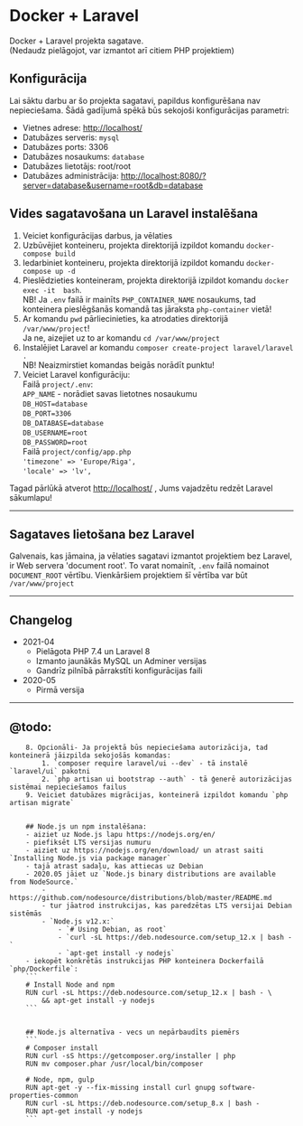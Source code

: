 
# Docker + Laravel

Docker + Laravel projekta sagatave.  
(Nedaudz pielāgojot, var izmantot arī citiem PHP projektiem)  


## Konfigurācija
Lai sāktu darbu ar šo projekta sagatavi, papildus konfigurēšana nav nepieciešama. Šādā gadījumā spēkā būs sekojoši konfigurācijas parametri:
- Vietnes adrese: [http://localhost/](http://localhost/)
- Datubāzes serveris: `mysql`
- Datubāzes ports: 3306
- Datubāzes nosaukums: `database`
- Datubāzes lietotājs: root/root
- Datubāzes administrācija: [http://localhost:8080/?server=database&username=root&db=database](http://localhost:8080/?server=database&username=root&db=database)


## Vides sagatavošana un Laravel instalēšana
1. Veiciet konfigurācijas darbus, ja vēlaties
2. Uzbūvējiet konteineru, projekta direktorijā izpildot komandu `docker-compose build`
3. Iedarbiniet konteineru, projekta direktorijā izpildot komandu `docker-compose up -d`
4. Pieslēdzieties konteineram, projekta direktorijā izpildot komandu `docker exec -it  bash`.  
    NB! Ja `.env` failā ir mainīts `PHP_CONTAINER_NAME` nosaukums, tad konteinera pieslēgšanās komandā tas jāraksta `php-container` vietā!
5. Ar komandu `pwd` pārliecinieties, ka atrodaties direktorijā `/var/www/project`!  
    Ja ne, aizejiet uz to ar komandu `cd /var/www/project`
6. Instalējiet Laravel ar komandu `composer create-project laravel/laravel .`  
    NB! Neaizmirstiet komandas beigās norādīt punktu!
7. Veiciet Laravel konfigurāciju:  
    Failā `project/.env`:  
        `APP_NAME` - norādiet savas lietotnes nosaukumu  
        `DB_HOST=database`  
        `DB_PORT=3306`  
        `DB_DATABASE=database`  
        `DB_USERNAME=root`  
        `DB_PASSWORD=root`  
    Failā `project/config/app.php`  
        `'timezone' => 'Europe/Riga',`  
        `'locale' => 'lv',`  

Tagad pārlūkā atverot [http://localhost/](http://localhost/) , Jums vajadzētu redzēt Laravel sākumlapu!  


---

## Sagataves lietošana bez Laravel
Galvenais, kas jāmaina, ja vēlaties sagatavi izmantot projektiem bez Laravel, ir Web servera 'document root'. To varat nomainīt, `.env` failā nomainot `DOCUMENT_ROOT` vērtību. Vienkāršiem projektiem šī vērtība var būt `/var/www/project`


---

## Changelog

- 2021-04  
    - Pielāgota PHP 7.4 un Laravel 8  
    - Izmanto jaunākās MySQL un Adminer versijas  
    - Gandrīz pilnībā pārrakstīti konfigurācijas faili  
- 2020-05  
    - Pirmā versija  

---

## @todo:
```
    8. Opcionāli- Ja projektā būs nepieciešama autorizācija, tad konteinerā jāizpilda sekojošās komandas:
        1. `composer require laravel/ui --dev` - tā instalē `laravel/ui` pakotni
        2. `php artisan ui bootstrap --auth` - tā ģenerē autorizācijas sistēmai nepieciešamos failus
    9. Veiciet datubāzes migrācijas, konteinerā izpildot komandu `php artisan migrate`


    ## Node.js un npm instalēšana:
    - aiziet uz Node.js lapu https://nodejs.org/en/  
    - piefiksēt LTS versijas numuru
    - aiziet uz https://nodejs.org/en/download/ un atrast saiti `Installing Node.js via package manager`
    - tajā atrast sadaļu, kas attiecas uz Debian
    - 2020.05 jāiet uz `Node.js binary distributions are available from NodeSource.`
        - https://github.com/nodesource/distributions/blob/master/README.md
        - tur jāatrod instrukcijas, kas paredzētas LTS versijai Debian sistēmās
        - `Node.js v12.x:`
            - `# Using Debian, as root`
            - `curl -sL https://deb.nodesource.com/setup_12.x | bash -`
            - `apt-get install -y nodejs`
    - iekopēt konkrētās instrukcijas PHP konteinera Dockerfailā `php/Dockerfile`:
    ```
    # Install Node and npm
    RUN curl -sL https://deb.nodesource.com/setup_12.x | bash - \
        && apt-get install -y nodejs
    ```


    ## Node.js alternatīva - vecs un nepārbaudīts piemērs
    ```
    # Composer install
    RUN curl -sS https://getcomposer.org/installer | php
    RUN mv composer.phar /usr/local/bin/composer

    # Node, npm, gulp
    RUN apt-get -y --fix-missing install curl gnupg software-properties-common
    RUN curl -sL https://deb.nodesource.com/setup_8.x | bash -
    RUN apt-get install -y nodejs
    ```
```
